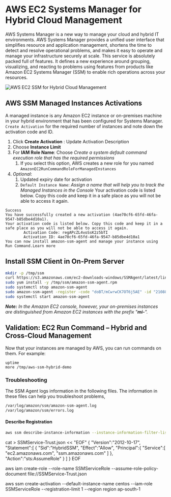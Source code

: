 # AWS EC2 Systems Manager for Hybrid Cloud Management

AWS Systems Manager is a new way to manage your cloud and hybrid IT environments. AWS Systems Manager provides a unified user interface that simplifies resource and application management, shortens the time to detect and resolve operational problems, and makes it easy to operate and manage your infrastructure securely at scale. This service is absolutely packed full of features. It defines a new experience around grouping, visualizing, and reacting to problems using features from products like Amazon EC2 Systems Manager (SSM) to enable rich operations across your resources.

![AWS EC2 SSM for Hybrid Cloud Management](https://raw.githubusercontent.com/miztiik/AWS-Demos/master/How-To/setup-ssm-hybrid-environment/images/AWS-SSM-On-Prem.png)

## AWS SSM Managed Instances Activations
A managed instance is any Amazon EC2 instance or on-premises machine in your hybrid environment that has been configured for Systems Manager. `Create Activation` for the required number of instances and note down the activation code and ID.
1. Click **Create Activation** : Update Activation Description
1. Choose **Instance Limit**
1. For **IAM Role Name**: Choose _Create a system default command execution role that has the required permissions_
   1. If you select this option, AWS creates a new role for you named `AmazonEC2RunCommandRoleForManagedInstances`
1. _Optional_: 
   1. Updated expiry date for activation
   1. `Default Instance Name`: _Assign a name that will help you to track the Managed Instances in the Console_
Your activation code is listed below. Copy this code and keep it in a safe place as you will not be able to access it again.
```
Success
You have successfully created a new activation (4ae70cf6-65fd-46fa-9547-b85dbe4d10a1).
Your activation code is listed below. Copy this code and keep it in a safe place as you will not be able to access it again.
        Activation Code: regAPcZL4voSsK2z5bTI
        Activation ID: 4ae70cf6-65fd-46fa-9547-b85dbe4d10a1
You can now install amazon-ssm-agent and manage your instance using Run Command.Learn more
```

## Install SSM Client in On-Prem Server
```sh
mkdir -p /tmp/ssm
curl https://s3.amazonaws.com/ec2-downloads-windows/SSMAgent/latest/linux_amd64/amazon-ssm-agent.rpm -o /tmp/ssm/amazon-ssm-agent.rpm
sudo yum install -y /tmp/ssm/amazon-ssm-agent.rpm
sudo systemctl stop amazon-ssm-agent
sudo amazon-ssm-agent -register -code "doBT/mCwrwCK7OT6j5AE" -id "21088ce4-1df6-4f69-bb44-14328d94e35d" -region "ap-south-1" &
sudo systemctl start amazon-ssm-agent
```

_**Note:** In the Amazon EC2 console, however, your on-premises instances are distinguished from Amazon EC2 instances with the prefix "**mi-**"._

## Validation: EC2 Run Command – Hybrid and Cross-Cloud Management
Now that your instances are managed by AWS, you can run commands on them. For example:
```
uptime
more /tmp/aws-ssm-hybrid-demo
```

### Troubleshooting
The SSM Agent logs information in the following files. The information in these files can help you troubleshoot problems,
```sh
/var/log/amazon/ssm/amazon-ssm-agent.log
/var/log/amazon/ssm/errors.log
```




#### Describe Registration
```sh
aws ssm describe-instance-information --instance-information-filter-list key=InstanceIds,valueSet=mi-00722d1fcb2c55ef8
```



cat > SSMService-Trust.json << "EOF"
{
   "Version":"2012-10-17",
   "Statement":[
      {
         "Sid":"HybridSSM",
         "Effect":"Allow",
         "Principal":{
            "Service":[
               "ec2.amazonaws.com",
               "ssm.amazonaws.com"
            ]
         },
         "Action":"sts:AssumeRole"
      }
   ]
}
EOF

aws iam create-role --role-name SSMServiceRole --assume-role-policy-document file://SSMService-Trust.json


aws ssm create-activation --default-instance-name centos --iam-role SSMServiceRole --registration-limit 1 --region region ap-south-1


